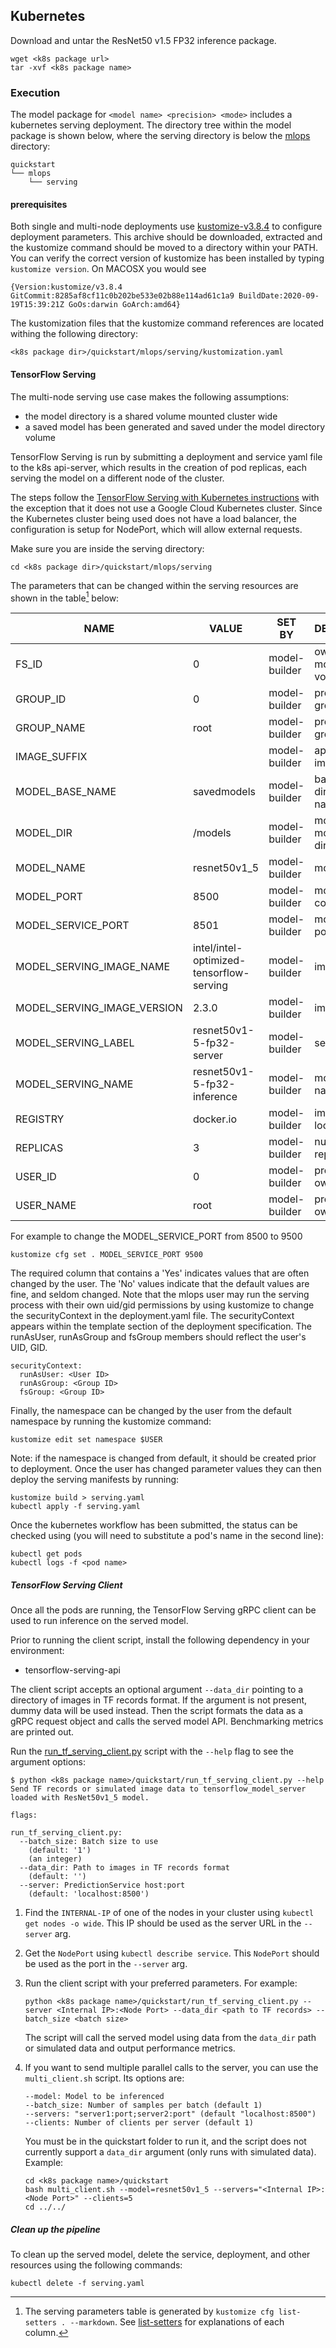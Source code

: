 <!--- 70. Kubernetes -->
## Kubernetes

Download and untar the ResNet50 v1.5 FP32 inference package.
```
wget <k8s package url>
tar -xvf <k8s package name>
```

### Execution

The model package for `<model name> <precision> <mode>` includes a kubernetes serving deployment.
The directory tree within the model package is shown below, where the serving directory is below the
[mlops](https://en.wikipedia.org/wiki/MLOps) directory:

```
quickstart
└── mlops
    └── serving
```

#### prerequisites

Both single and multi-node deployments use [kustomize-v3.8.4](https://github.com/kubernetes-sigs/kustomize/releases/tag/kustomize%2Fv3.8.4) to configure deployment parameters. This archive should be downloaded, extracted and the kustomize command should be moved to a directory within your PATH. You can verify the correct version of kustomize has been installed by typing `kustomize version`. On MACOSX you would see

```
{Version:kustomize/v3.8.4 GitCommit:8285af8cf11c0b202be533e02b88e114ad61c1a9 BuildDate:2020-09-19T15:39:21Z GoOs:darwin GoArch:amd64}
```


The kustomization files that the kustomize command references are located withing the following directory:

```
<k8s package dir>/quickstart/mlops/serving/kustomization.yaml
```

#### TensorFlow Serving

The multi-node serving use case makes the following assumptions:
- the model directory is a shared volume mounted cluster wide
- a saved model has been generated and saved under the model directory volume

TensorFlow Serving is run by submitting a deployment and service yaml file to the k8s api-server,
which results in the creation of pod replicas, each serving the model on a different node of the cluster.

The steps follow the
[TensorFlow Serving with Kubernetes instructions](https://www.tensorflow.org/tfx/serving/serving_kubernetes)
with the exception that it does not use a Google Cloud Kubernetes
cluster. Since the Kubernetes cluster being used does not have a load
balancer, the configuration is setup for NodePort, which will allow
external requests.

Make sure you are inside the serving directory:

```
cd <k8s package dir>/quickstart/mlops/serving
```

The parameters that can be changed within the serving resources are shown in the table[^1] below:

|            NAME             |                  VALUE                   |    SET BY     |         DESCRIPTION         | COUNT | REQUIRED |
|-----------------------------|------------------------------------------|---------------|-----------------------------|-------|----------|
| FS_ID                       | 0                                        | model-builder | owner id of mounted volumes | 1     | Yes      |
| GROUP_ID                    | 0                                        | model-builder | process group id            | 2     | Yes      |
| GROUP_NAME                  | root                                     | model-builder | process group name          | 1     | Yes      |
| IMAGE_SUFFIX                |                                          | model-builder | appended to image name      | 1     | No       |
| MODEL_BASE_NAME             | savedmodels                              | model-builder | base directory name         | 1     | Yes      |
| MODEL_DIR                   | /models                                  | model-builder | mounted model directory     | 3     | Yes      |
| MODEL_NAME                  | resnet50v1_5                             | model-builder | model name                  | 1     | No       |
| MODEL_PORT                  | 8500                                     | model-builder | model container port        | 2     | Yes      |
| MODEL_SERVICE_PORT          | 8501                                     | model-builder | model service port          | 1     | Yes      |
| MODEL_SERVING_IMAGE_NAME    | intel/intel-optimized-tensorflow-serving | model-builder | image name                  | 1     | No       |
| MODEL_SERVING_IMAGE_VERSION | 2.3.0                                    | model-builder | image tag                   | 1     | No       |
| MODEL_SERVING_LABEL         | resnet50v1-5-fp32-server                 | model-builder | selector label              | 4     | No       |
| MODEL_SERVING_NAME          | resnet50v1-5-fp32-inference              | model-builder | model serving name          | 2     | No       |
| REGISTRY                    | docker.io                                | model-builder | image location              | 1     | No       |
| REPLICAS                    | 3                                        | model-builder | number of replicas          | 1     | Yes      |
| USER_ID                     | 0                                        | model-builder | process owner id            | 2     | Yes      |
| USER_NAME                   | root                                     | model-builder | process owner name          | 1     | Yes      |

[^1]: The serving parameters table is generated by `kustomize cfg list-setters . --markdown`. See [list-setters](https://github.com/kubernetes-sigs/kustomize/blob/master/cmd/config/docs/commands/list-setters.md) for explanations of each column.

For example to change the MODEL_SERVICE_PORT from 8500 to 9500

```
kustomize cfg set . MODEL_SERVICE_PORT 9500
```

The required column that contains a 'Yes' indicates values that are often changed by the user.
The 'No' values indicate that the default values are fine, and seldom changed. Note that the mlops user may run the
serving process with their own uid/gid permissions by using kustomize to change the securityContext in the deployment.yaml file.
The securityContext appears within the template section of the deployment specification. The runAsUser, runAsGroup and fsGroup members should reflect the user's UID, GID.

```
securityContext:
  runAsUser: <User ID>
  runAsGroup: <Group ID>
  fsGroup: <Group ID>
```

Finally, the namespace can be changed by the user from the default namespace by running the kustomize command:

```
kustomize edit set namespace $USER
```

Note: if the namespace is changed from default, it should be created prior to deployment.
Once the user has changed parameter values they can then deploy the serving manifests by running:

```
kustomize build > serving.yaml
kubectl apply -f serving.yaml
```

Once the kubernetes workflow has been submitted, the status can be
checked using (you will need to substitute a pod's name in the second line):
```
kubectl get pods
kubectl logs -f <pod name>
```

##### TensorFlow Serving Client

Once all the pods are running, the TensorFlow
Serving gRPC client can be used to run inference on the served model.

Prior to running the client script, install the following dependency in
your environment:
* tensorflow-serving-api

The client script accepts an optional argument `--data_dir` pointing to a directory of images in TF records format. 
If the argument is not present, dummy data will be used instead. Then the script formats the data as a gRPC request object and
calls the served model API. Benchmarking metrics are printed out.

Run the [run_tf_serving_client.py](run_tf_serving_client.py) script with
the `--help` flag to see the argument options:
```
$ python <k8s package name>/quickstart/run_tf_serving_client.py --help
Send TF records or simulated image data to tensorflow_model_server loaded with ResNet50v1_5 model.

flags:

run_tf_serving_client.py:
  --batch_size: Batch size to use
    (default: '1')
    (an integer)
  --data_dir: Path to images in TF records format
    (default: '')
  --server: PredictionService host:port
    (default: 'localhost:8500')
```

1. Find the `INTERNAL-IP` of one of the nodes in your cluster using
   `kubectl get nodes -o wide`. This IP should be used as the server URL
   in the `--server` arg.

1. Get the `NodePort` using `kubectl describe service`. This `NodePort`
   should be used as the port in the `--server` arg.

1. Run the client script with your preferred parameters. For example:
   ```
   python <k8s package name>/quickstart/run_tf_serving_client.py --server <Internal IP>:<Node Port> --data_dir <path to TF records> --batch_size <batch size>
   ```
   The script will call the served model using data from the `data_dir` path or simulated data
   and output performance metrics.
   
1. If you want to send multiple parallel calls to the server, you can use the `multi_client.sh` script.
   Its options are:
   ```
   --model: Model to be inferenced
   --batch_size: Number of samples per batch (default 1)
   --servers: "server1:port;server2:port" (default "localhost:8500")
   --clients: Number of clients per server (default 1)
   ```
   
   You must be in the quickstart folder to run it, and the script does not currently support a `data_dir` argument (only runs with simulated data).
   Example:
   
   ```
   cd <k8s package name>/quickstart
   bash multi_client.sh --model=resnet50v1_5 --servers="<Internal IP>:<Node Port>" --clients=5
   cd ../../
   ```

##### Clean up the pipeline

To clean up the served model, delete the service,
deployment, and other resources using the following commands:
```
kubectl delete -f serving.yaml
```
